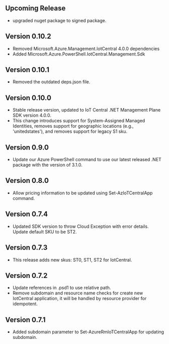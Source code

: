<!--
    Please leave this section at the top of the change log.

    Changes for the upcoming release should go under the section titled "Upcoming Release", and should adhere to the following format:

    ## Upcoming Release
    * Overview of change #1
        - Additional information about change #1
    * Overview of change #2
        - Additional information about change #2
        - Additional information about change #2
    * Overview of change #3
    * Overview of change #4
        - Additional information about change #4

    ## YYYY.MM.DD - Version X.Y.Z (Previous Release)
    * Overview of change #1
        - Additional information about change #1
-->
## Upcoming Release
* upgraded nuget package to signed package.

## Version 0.10.2
* Removed Microsoft.Azure.Management.IotCentral 4.0.0 dependencies
* Added Microsoft.Azure.PowerShell.IotCentral.Management.Sdk

## Version 0.10.1
* Removed the outdated deps.json file.

## Version 0.10.0
* Stable release version, updated to IoT Central .NET Management Plane SDK version 4.0.0.
* This change introduces support for System-Assigned Managed Identities, removes support for geographic locations (e.g., 'unitedstates'), and removes support for legacy S1 sku.

## Version 0.9.0
* Update our Azure PowerShell command to use our latest released .NET package with the version of 3.1.0.

## Version 0.8.0
* Allow pricing information to be updated using Set-AzIoTCentralApp command.

## Version 0.7.4
* Updated SDK version to throw Cloud Exception with error details. Update default SKU to be ST2.

## Version 0.7.3
* This release adds new skus: ST0, ST1, ST2 for IotCentral.

## Version 0.7.2
* Update references in .psd1 to use relative path.
* Remove subdomain and resource name checks for create new IotCentral application, it will be handled by resource provider for idempotent.

## Version 0.7.1
* Added subdomain parameter to Set-AzureRmIoTCentralApp for updating subdomain.
